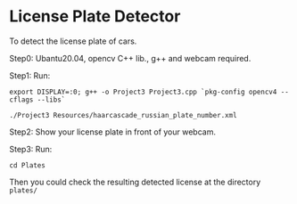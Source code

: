 # License Plate Detector #
To detect the license plate of cars.

Step0:
Ubantu20.04, opencv C++ lib.,  g++ and webcam required.

Step1:
Run:
```
export DISPLAY=:0; g++ -o Project3 Project3.cpp `pkg-config opencv4 --cflags --libs`

./Project3 Resources/haarcascade_russian_plate_number.xml
```

Step2:
Show your license plate in front of your webcam. 

Step3:
Run:
```
cd Plates
```
Then you could check the resulting detected license at the directory `plates/`
